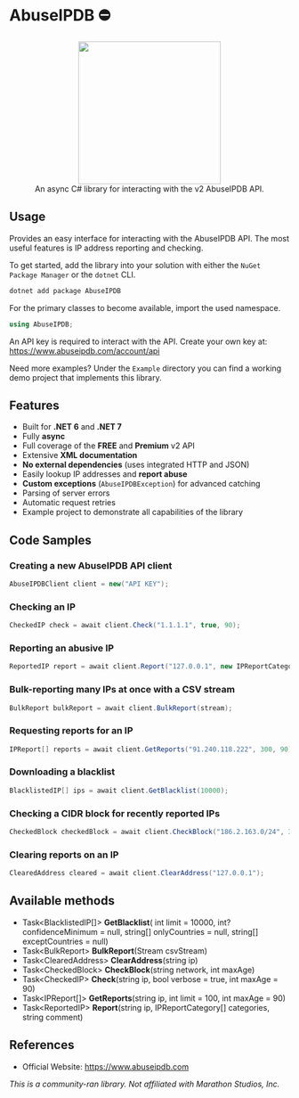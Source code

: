 # AbuseIPDB ⛔

<div align="center">
  <img width="256" height="256" src="https://www.abuseipdb.com/img/abuseipdb-logo.svg">
</div>

<div align="center">
  An async C# library for interacting with the v2 AbuseIPDB API.
</div>

## Usage
Provides an easy interface for interacting with the AbuseIPDB API. The most useful features is IP address reporting and checking.

To get started, add the library into your solution with either the `NuGet Package Manager` or the `dotnet` CLI.
```rust
dotnet add package AbuseIPDB
```

For the primary classes to become available, import the used namespace.
```csharp
using AbuseIPDB;
```

An API key is required to interact with the API. Create your own key at: https://www.abuseipdb.com/account/api

Need more examples? Under the `Example` directory you can find a working demo project that implements this library.

## Features
- Built for **.NET 6** and **.NET 7**
- Fully **async**
- Full coverage of the **FREE** and **Premium** v2 API
- Extensive **XML documentation**
- **No external dependencies** (uses integrated HTTP and JSON)
- Easily lookup IP addresses and **report abuse**
- **Custom exceptions** (`AbuseIPDBException`) for advanced catching
- Parsing of server errors
- Automatic request retries
- Example project to demonstrate all capabilities of the library

## Code Samples

### Creating a new AbuseIPDB API client
```csharp
AbuseIPDBClient client = new("API KEY");
```

### Checking an IP
```csharp
CheckedIP check = await client.Check("1.1.1.1", true, 90);
```

### Reporting an abusive IP
```csharp
ReportedIP report = await client.Report("127.0.0.1", new IPReportCategory[] { IPReportCategory.WebSpam, IPReportCategory.SSH }, "Test Report");
```

### Bulk-reporting many IPs at once with a CSV stream
```csharp
BulkReport bulkReport = await client.BulkReport(stream);
```

### Requesting reports for an IP
```csharp
IPReport[] reports = await client.GetReports("91.240.118.222", 300, 90);
```

### Downloading a blacklist
```csharp
BlacklistedIP[] ips = await client.GetBlacklist(10000);
```

### Checking a CIDR block for recently reported IPs
```csharp
CheckedBlock checkedBlock = await client.CheckBlock("186.2.163.0/24", 30);
```

### Clearing reports on an IP
```csharp
ClearedAddress cleared = await client.ClearAddress("127.0.0.1");
```

## Available methods
- Task\<BlacklistedIP[]> **GetBlacklist**( int limit = 10000, int? confidenceMinimum = null, string[] onlyCountries = null, string[] exceptCountries = null)
- Task\<BulkReport> **BulkReport**(Stream csvStream)
- Task\<ClearedAddress> **ClearAddress**(string ip)
- Task\<CheckedBlock> **CheckBlock**(string network, int maxAge)
- Task\<CheckedIP> **Check**(string ip, bool verbose = true, int maxAge = 90)
- Task\<IPReport[]> **GetReports**(string ip, int limit = 100, int maxAge = 90)
- Task\<ReportedIP> **Report**(string ip, IPReportCategory[] categories, string comment)

## References
- Official Website: https://www.abuseipdb.com

*This is a community-ran library. Not affiliated with Marathon Studios, Inc.*